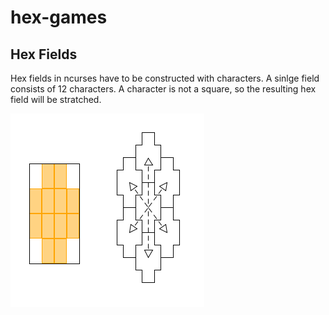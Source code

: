 # hex-games

## Hex Fields

Hex fields in ncurses have to be constructed with characters. A sinlge field 
consists of 12 characters. A character is not a square, so the resulting hex 
field will be stratched.

![Hex fields](res/hex-fields.png)